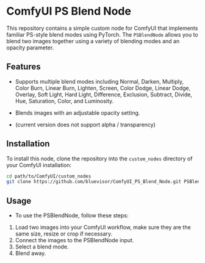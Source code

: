 # ComfyUI PS Blend Node

This repository contains a simple custom node for ComfyUI that implements familiar PS-style blend modes using PyTorch. The `PSBlendNode` allows you to blend two images together using a variety of blending modes and an opacity parameter.

## Features

- Supports multiple blend modes including Normal, Darken, Multiply, Color Burn, Linear Burn, Lighten, Screen, Color Dodge, Linear Dodge, Overlay, Soft Light, Hard Light, Difference, Exclusion, Subtract, Divide, Hue, Saturation, Color, and Luminosity.
- Blends images with an adjustable opacity setting.

- (current version does not support alpha / transparency)

## Installation

To install this node, clone the repository into the `custom_nodes` directory of your ComfyUI installation:

```bash
cd path/to/ComfyUI/custom_nodes
git clone https://github.com/bluevisor/ComfyUI_PS_Blend_Node.git PSBlendNode
```
## Usage
- To use the PSBlendNode, follow these steps:
1. Load two images into your ComfyUI workflow, make sure they are the same size, resize or crop if necessary.
2. Connect the images to the PSBlendNode input.
3. Select a blend mode.
4. Blend away.
